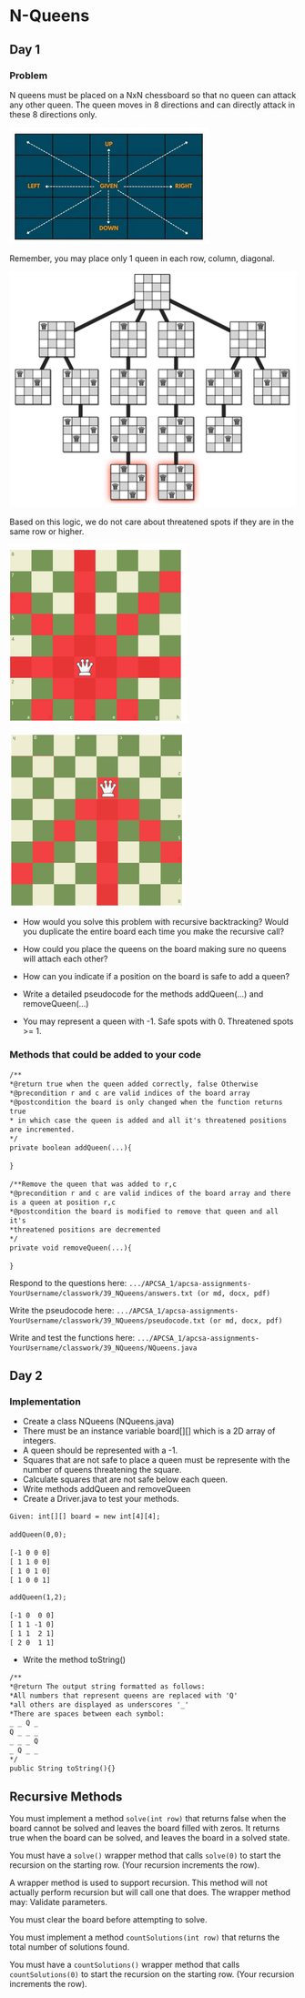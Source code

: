# N-Queens

## Day 1

### Problem

N queens must be placed on a NxN chessboard so that no queen can attack any other queen. The queen moves in 8 directions and can directly attack in these 8 directions only.

![image](images/q1.png)

Remember, you may place only 1 queen in each row, column, diagonal. 

![image](images/q2.png)

Based on this logic, we do not care about threatened spots if they are in the same row or higher.

![image](images/q3.png)

![image](images/q4.png)

- How would you solve this problem with recursive backtracking? Would you duplicate the entire board each time you make the recursive call?

- How could you place the queens on the board making sure no queens will attach each other?

- How can you indicate if a position on the board is safe to add a queen?

- Write a detailed pseudocode for the methods addQueen(...) and removeQueen(...)

- You may represent a queen with -1. Safe spots with 0. Threatened spots >= 1.

### Methods that could be added to your code

```
/**
*@return true when the queen added correctly, false Otherwise
*@precondition r and c are valid indices of the board array
*@postcondition the board is only changed when the function returns true
* in which case the queen is added and all it's threatened positions are incremented.
*/
private boolean addQueen(...){

}

/**Remove the queen that was added to r,c
*@precondition r and c are valid indices of the board array and there is a queen at position r,c
*@postcondition the board is modified to remove that queen and all it's
*threatened positions are decremented
*/
private void removeQueen(...){

}
```

Respond to the questions here:  `.../APCSA_1/apcsa-assignments-YourUsername/classwork/39_NQueens/answers.txt (or md, docx, pdf)`

Write the pseudocode here:  `.../APCSA_1/apcsa-assignments-YourUsername/classwork/39_NQueens/pseudocode.txt (or md, docx, pdf)`

Write and test the functions here:  `.../APCSA_1/apcsa-assignments-YourUsername/classwork/39_NQueens/NQueens.java`


## Day 2

### Implementation

- Create a class NQueens (NQueens.java)
- There must be an instance variable board[][] which is a 2D array of integers.
- A queen should be represented with a -1.
- Squares that are not safe to place a queen must be represente with the number of queens threatening the square.
- Calculate squares that are not safe below each queen.
- Write methods addQueen and removeQueen
- Create a Driver.java to test your methods.

```
Given: int[][] board = new int[4][4];

addQueen(0,0);

[-1 0 0 0]
[ 1 1 0 0]
[ 1 0 1 0]
[ 1 0 0 1]

```


```
addQueen(1,2);

[-1 0  0 0]
[ 1 1 -1 0]
[ 1 1  2 1]
[ 2 0  1 1]

```

- Write the method toString()

```
/**
*@return The output string formatted as follows:
*All numbers that represent queens are replaced with 'Q'
*all others are displayed as underscores '_'
*There are spaces between each symbol:
_ _ Q _
Q _ _ _
_ _ _ Q
_ Q _ _
*/
public String toString(){}
```

## Recursive Methods

You must implement a method ```solve(int row)``` that returns false when the board cannot be solved and leaves the board filled with zeros. It returns true when the board can be solved, and leaves the board in a solved state.

You must have a ```solve()``` wrapper method that calls ```solve(0)``` to start the recursion on the starting row. (Your recursion increments the row).

A wrapper method is used to support recursion. This method will not actually perform recursion but will call one that does. The wrapper method may: Validate parameters.

You must clear the board before attempting to solve.

You must implement a method ```countSolutions(int row)``` that returns the total number of solutions found.

You must have a ```countSolutions()``` wrapper method that calls ```countSolutions(0)``` to start the recursion on the starting row. (Your recursion increments the row).


